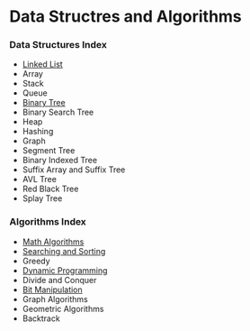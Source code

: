 <h1><b>Data Structres and Algorithms</b></h1>
<h3>Data Structures Index</h3>
<ul>
<li> <a href="https://github.com/code-blooded/competitive-coding/tree/master/linked-list"> Linked List </a> </li>
<li> Array </li>
<li> Stack </li>
<li> Queue </li>
<li> <a href="https://github.com/code-blooded/data-structures-and-algorithms/tree/master/binary-tree"> Binary Tree </a> </li>
<li> Binary Search Tree </li>
<li> Heap </li>
<li> Hashing </li>
<li> Graph </li>
<li> Segment Tree </li>
<li> Binary Indexed Tree </li>
<li> Suffix Array and Suffix Tree </li>
<li> AVL Tree </li>
<li> Red Black Tree </li>
<li> Splay Tree </li>
</ul>
<h3>Algorithms Index</h3>
<ul>
<li> <a href="https://github.com/code-blooded/data-structures-and-algorithms/tree/master/math-algorithms"> Math Algorithms </a> </li>
<li> <a href="https://github.com/code-blooded/data-structures-and-algorithms/tree/master/search-sort"> Searching and Sorting </a> </li>
<li> Greedy </li>
<li> <a href="https://github.com/code-blooded/data-structures-and-algorithms/tree/master/dynamic-programming"> Dynamic Programming</a></li>
<li> Divide and Conquer </li>
<li> <a href="https://github.com/code-blooded/data-structures-and-algorithms/tree/master/bit-manipulation"> Bit Manipulation </a> </li>
<li> Graph Algorithms </li>
<li> Geometric Algorithms </li>
<li> Backtrack </li>
</ul>
